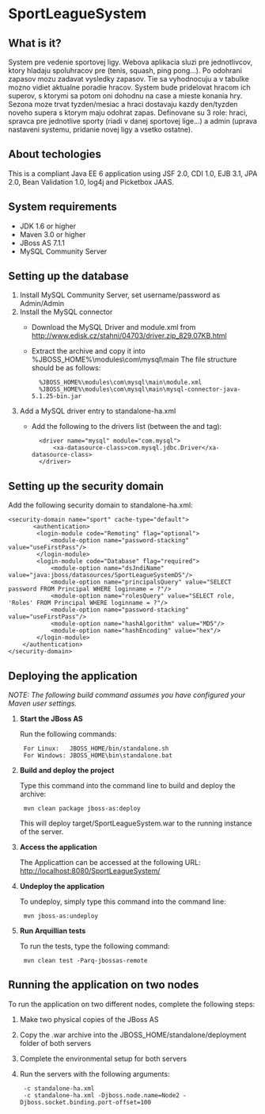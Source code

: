 SportLeagueSystem
========================

What is it?
-----------

System pre vedenie sportovej ligy. Webova aplikacia sluzi pre jednotlivcov, ktory hladaju spoluhracov pre (tenis, squash, ping pong...). Po odohrani zapasov mozu zadavat vysledky zapasov. Tie sa vyhodnocuju a v tabulke mozno vidiet aktualne poradie hracov. System bude pridelovat hracom ich superov, s ktorymi sa potom oni dohodnu na case a mieste konania hry. Sezona moze trvat tyzden/mesiac a hraci dostavaju kazdy den/tyzden noveho supera s ktorym maju odohrat zapas. Definovane su 3 role: hraci, spravca pre jednotlive sporty (riadi v danej sportovej lige...) a admin (uprava nastaveni systemu, pridanie novej ligy a vsetko ostatne).


About techologies
----------------- 

This is a compliant Java EE 6 application using JSF 2.0, CDI 1.0, EJB 3.1, JPA 2.0, Bean Validation 1.0, log4j and Picketbox JAAS.


System requirements
-------------------

- JDK 1.6 or higher
- Maven 3.0 or higher
- JBoss AS 7.1.1
- MySQL Community Server 


Setting up the database
-----------------------

1. Install MySQL Community Server, set username/password as Admin/Admin
2. Install the MySQL connector
	- Download the MySQL Driver and module.xml from <http://www.edisk.cz/stahni/04703/driver.zip_829.07KB.html>
	- Extract the archive and copy it into %JBOSS_HOME%\modules\com\mysql\main The file structure should be as follows:	
		
			%JBOSS_HOME%\modules\com\mysql\main\module.xml
			%JBOSS_HOME%\modules\com\mysql\main\mysql-connector-java-5.1.25-bin.jar

3. Add a MySQL driver entry to standalone-ha.xml
	- Add the following to the drivers list (between the <drivers> and </drivers> tag):
			
			<driver name="mysql" module="com.mysql">
				<xa-datasource-class>com.mysql.jdbc.Driver</xa-datasource-class>
			</driver>


Setting up the security domain
------------------------------

Add the following security domain to standalone-ha.xml:

	<security-domain name="sport" cache-type="default">
	       <authentication>
			<login-module code="Remoting" flag="optional">
				<module-option name="password-stacking" value="useFirstPass"/>
			</login-module>                        
			<login-module code="Database" flag="required">
				<module-option name="dsJndiName" value="java:jboss/datasources/SportLeagueSystemDS"/>
				<module-option name="principalsQuery" value="SELECT password FROM Principal WHERE loginname = ?"/>
				<module-option name="rolesQuery" value="SELECT role, 'Roles' FROM Principal WHERE loginname = ?"/>
				<module-option name="password-stacking" value="useFirstPass"/>
				<module-option name="hashAlgorithm" value="MD5"/>
				<module-option name="hashEncoding" value="hex"/>
			</login-module>
		</authentication>
	</security-domain>
		
		
Deploying the application
-------------------------

_NOTE: The following build command assumes you have configured your Maven user settings._

1. **Start the JBoss AS**

	Run the following commands:
		
		For Linux:   JBOSS_HOME/bin/standalone.sh
		For Windows: JBOSS_HOME\bin\standalone.bat

2. **Build and deploy the project**
	
	Type this command into the command line to build and deploy the archive:

		mvn clean package jboss-as:deploy

	This will deploy target/SportLeagueSystem.war to the running instance of the server.

3. **Access the application**
	
	The Applicattion can be accessed at the following URL: <http://localhost:8080/SportLeagueSystem/>

4. **Undeploy the application**
	
	To undeploy, simply type this command into the command line:

		mvn jboss-as:undeploy	

5. **Run Arquillian tests**
	
	To run the tests, type the following command:

		mvn clean test -Parq-jbossas-remote 

		
Running the application on two nodes
------------------------------------

To run the application on two different nodes, complete the following steps:

1. Make two physical copies of the JBoss AS
2. Copy the .war archive into the JBOSS_HOME/standalone/deployment folder of both servers
3. Complete the environmental setup for both servers
4. Run the servers with the following arguments:
		
		-c standalone-ha.xml
		-c standalone-ha.xml -Djboss.node.name=Node2 -Djboss.socket.binding.port-offset=100

		
